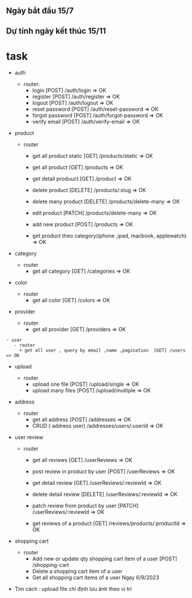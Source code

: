 
## Ngày bắt đầu 15/7
## Dự tính ngày kết thúc 15/11 

# task
   - auth
       - router:
         + login  [POST] /auth/login   => OK
         + register  [POST] /auth/register   => OK
         + logout  [POST] /auth/logout    => OK
         + reset password  [POST] /auth/reset-password   => OK
         + forgot password  [POST] /auth/forgot-password    => OK
         + verify email  [POST] /auth/verify-email    => OK
   - product
       - router
         + get all  product static  [GET] /products/static  => OK
         + get all product  [GET] /products  => OK
         + get detail produuct  [GET] /product  => OK
         + delete product  [DELETE]  /products/:slug  => OK
         + delete many product  [DELETE]  /products/delete-many   => OK
         + edit product  [PATCH]  /products/delete-many  => OK
         + add new product  [POST] /products    => OK
         
         + get product theo category(iphone ,ipad, macbook, applewatch) => OK
   - category
       - router
         + get all category  [GET] /categories => OK

   - color
       - router
         + get all color  [GET] /colors   => OK

   - provider
       - router
         + get all provider  [GET] /providers   => OK
    
    - user
       - router
         + get all user , query by email ,name ,pagination  [GET] /users   => OK

   - upload
       - router
         + upload one file  [POST] /upload/single  => OK
         + upload many files  [POST] /upload/multiple    => OK


   - address
      - router
         + get all address  [POST] /addresses   => OK
         + CRUD ( address user)  /addresses/users/:userId   => OK

   - user review
      - router
         + get all reviews  [GET] /userReviews => OK
         + post review in product by user [POST] /userReviews => OK

         + get detail review [GET] /userReviews/:reviewId => OK
         + delete detail review [DELETE] /userReviews/:reviewId => OK
         + patch review from product by user [PATCH] /userReviews/:reviewId => OK
         
         + get reviews of a product [GET] /reviews/products/:productId => OK

       
  - shopping cart
      - router
        + Add new or update qty shopping cart item of a user [POST] /shopping-cart 
        + Delete a shopping cart item of a user
        + Get all shopping cart items of a user
 Ngay 6/9/2023
   - Tìm cách : upload file chỉ định lưu ảnh theo vị trí
